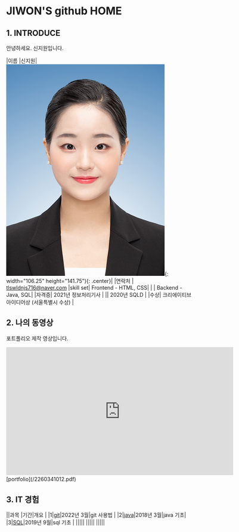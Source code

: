 # JIWON'S github HOME

## 1. INTRODUCE

안녕하세요. 신지원입니다.

|이름 |신지원|![Image](/신지원님_반명함사이즈.jpg){: width="106.25" height="141.75"){: .center}|
|연락처 | tlswldnjs716@naver.com
|skill set| Frontend - HTML, CSS|
| | Backend - Java, SQL|
|자격증| 2021년 정보처리기사 |
|| 2020년 SQLD |
|수상| 크리에이티브 아이디어상 (서울특별시 수상)  |

## 2. 나의 동영상
포트폴리오 제작 영상입니다.
<iframe width="608.5" height="342.5" src="https://www.youtube.com/embed/3A3nLblKf8M" title="YouTube video player" frameborder="0" allow="accelerometer; autoplay; clipboard-write; encrypted-media; gyroscope; picture-in-picture" allowfullscreen></iframe>
[portfolio](/2260341012.pdf)<br>

## 3. IT 경험

||과목 |기간|개요 |
|1|[git](https://tlswldnjs716.github.io/Subject)|2022년 3월|git 사용법 |
|2|[java](https://tlswldnjs716.github.io/Subject)|2018년 3월|java 기초|
|3|[SQL](https://tlswldnjs716.github.io/Subject)|2019년 9월|sql 기초 |
|||||
|||||
|||||
